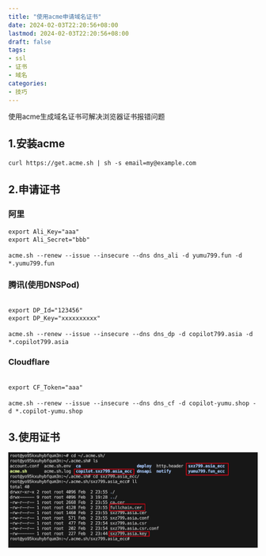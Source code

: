 ```yaml
---
title: "使用acme申请域名证书"
date: 2024-02-03T22:20:56+08:00
lastmod: 2024-02-03T22:20:56+08:00
draft: false
tags:
- ssl
- 证书
- 域名
categories:
- 技巧
---
```


使用acme生成域名证书可解决浏览器证书报错问题
<!--more-->

## 1.安装acme 

```
curl https://get.acme.sh | sh -s email=my@example.com
```

## 2.申请证书

### 阿里
```
export Ali_Key="aaa"
export Ali_Secret="bbb"

acme.sh --renew --issue --insecure --dns dns_ali -d yumu799.fun -d *.yumu799.fun

```
### 腾讯(使用DNSPod)
```

export DP_Id="123456"
export DP_Key="xxxxxxxxxx"

acme.sh --renew --issue --insecure --dns dns_dp -d copilot799.asia -d *.copilot799.asia
```

### Cloudflare
```

export CF_Token="aaa"

acme.sh --renew --issue --insecure --dns dns_cf -d copilot-yumu.shop -d *.copilot-yumu.shop

```

## 3.使用证书

![](https://raw.githubusercontent.com/sxz799/tuchuang-blog/main/img/2024/02/202402032231188.png)

